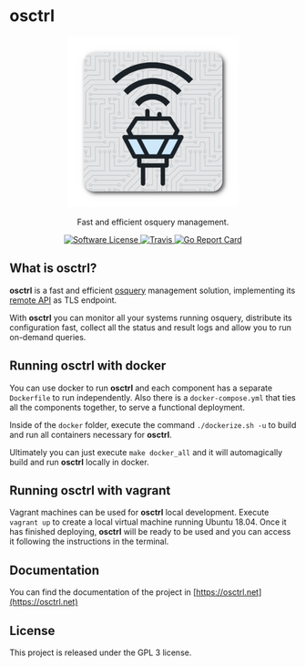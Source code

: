 # osctrl

<p align="center">
  <img alt="osctrl" src="logo.png" width="300" />
  <p align="center">
    Fast and efficient osquery management.
  </p>
  <p align="center">
    <a href="https://github.com/jmpsec/osctrl/blob/master/LICENSE.md">
      <img alt="Software License" src="https://img.shields.io/badge/license-GPL3-brightgreen.svg?style=flat-square">
    </a>
    <a href="https://travis-ci.org/jmpsec/osctrl">
      <img alt="Travis" src="https://img.shields.io/travis/jmpsec/osctrl/master.svg?style=flat-square">
    </a>
    <a href="https://goreportcard.com/report/github.com/jmpsec/osctrl">
      <img alt="Go Report Card" src="https://goreportcard.com/badge/github.com/jmpsec/osctrl?style=flat-square&fuckgithubcache=1">
    </a>
  </p>
</p>

## What is osctrl?

**osctrl** is a fast and efficient [osquery](https://osquery.io) management solution, implementing its [remote API](https://osquery.readthedocs.io/en/stable/deployment/remote/) as TLS endpoint.

With **osctrl** you can monitor all your systems running osquery, distribute its configuration fast, collect all the status and result logs and allow you to run on-demand queries.

## Running osctrl with docker

You can use docker to run **osctrl** and each component has a separate `Dockerfile` to run independently. Also there is a `docker-compose.yml` that ties all the components together, to serve a functional deployment.

Inside of the `docker` folder, execute the command `./dockerize.sh -u` to build and run all containers necessary for **osctrl**.

Ultimately you can just execute `make docker_all` and it will automagically build and run **osctrl** locally in docker.

## Running osctrl with vagrant

Vagrant machines can be used for **osctrl** local development. Execute `vagrant up` to create a local virtual machine running Ubuntu 18.04. Once it has finished deploying, **osctrl** will be ready to be used and you can access it following the instructions in the terminal.

## Documentation

You can find the documentation of the project in [https://osctrl.net](https://osctrl.net)

## License

This project is released under the GPL 3 license.
